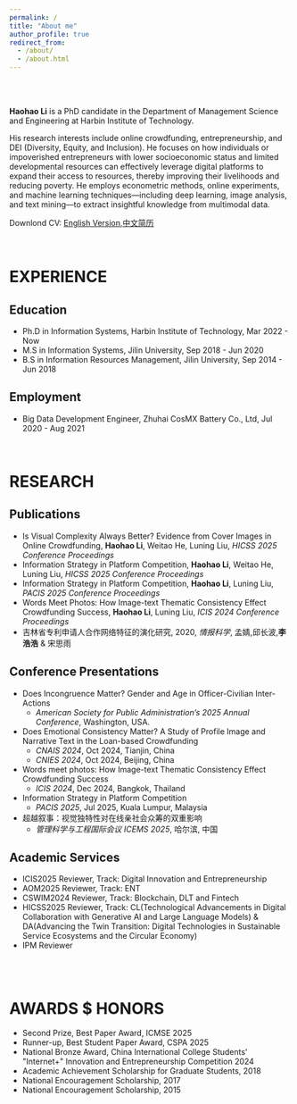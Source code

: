 ```yaml
---
permalink: /
title: "About me"
author_profile: true
redirect_from:
  - /about/
  - /about.html
---
```


<br>   

**Haohao Li** is a PhD candidate in the Department of Management Science and Engineering at Harbin Institute of Technology.      

His research interests include online crowdfunding, entrepreneurship, and DEI (Diversity, Equity, and Inclusion). He focuses on how individuals or impoverished entrepreneurs with lower socioeconomic status and limited developmental resources can effectively leverage digital platforms to expand their access to resources, thereby improving their livelihoods and reducing poverty. He employs econometric methods, online experiments, and machine learning techniques—including deep learning, image analysis, and text mining—to extract insightful knowledge from multimodal data.          

Downlond CV: [English Version](https://k00.fr/kyb7yaat),[中文简历](https://k00.fr/wrqfr4lz)    

<br> 

EXPERIENCE
======

Education  
------
- Ph.D in Information Systems, Harbin Institute of Technology, Mar 2022 - Now  
- M.S in Information Systems, Jilin University, Sep 2018 - Jun 2020        
- B.S in Information Resources Management, Jilin University, Sep 2014 - Jun 2018      

Employment  
------
- Big Data Development Engineer, Zhuhai CosMX Battery Co., Ltd, Jul 2020 - Aug 2021    

<br> 

RESEARCH  
======

Publications  
------
- Is Visual Complexity Always Better? Evidence from Cover Images in Online Crowdfunding, **Haohao Li**, Weitao He, Luning Liu, _HICSS 2025 Conference Proceedings_     
- Information Strategy in Platform Competition, **Haohao Li**, Weitao He, Luning Liu, _HICSS 2025 Conference Proceedings_       
- Information Strategy in Platform Competition, **Haohao Li**, Luning Liu, _PACIS 2025 Conference Proceedings_        
- Words Meet Photos: How Image-text Thematic Consistency Effect Crowdfunding Success, **Haohao Li**, Luning Liu, _ICIS 2024 Conference Proceedings_      
- 吉林省专利申请人合作网络特征的演化研究, 2020, _情报科学_, 孟婧,邱长波,**李浩浩** & 宋思雨              

Conference Presentations  
------
- Does Incongruence Matter? Gender and Age in Officer-Civilian Inter-Actions  
  - _American Society for Public Administration’s 2025 Annual Conference_, Washington, USA.            
- Does Emotional Consistency Matter? A Study of Profile Image and Narrative Text in the Loan-based Crowdfunding         
  - _CNAIS 2024_, Oct 2024, Tianjin, China  
  - _CNIES 2024_, Oct 2024, Beijing, China  
- Words meet photos: How Image-text Thematic Consistency Effect Crowdfunding Success      
  - _ICIS 2024_, Dec 2024, Bangkok, Thailand    
- Information Strategy in Platform Competition    
  - _PACIS 2025_, Jul 2025, Kuala Lumpur, Malaysia  
- 超越叙事：视觉独特性对在线亲社会众筹的双重影响
  - _管理科学与工程国际会议 ICEMS 2025_, 哈尔滨, 中国
 
Academic Services 
------
- ICIS2025 Reviewer, Track: Digital Innovation and Entrepreneurship       
- AOM2025 Reviewer, Track: ENT      
- CSWIM2024 Reviewer, Track: Blockchain, DLT and Fintech  
- HICSS2025 Reviewer, Track: CL(Technological Advancements in Digital Collaboration with Generative AI and Large Language Models) & DA(Advancing the Twin Transition: Digital Technologies in Sustainable Service Ecosystems and the Circular Economy)        
- IPM Reviewer  

<br>   

AWARDS $ HONORS      
======
- Second Prize, Best Paper Award, ICMSE 2025
- Runner-up, Best Student Paper Award, CSPA 2025
- National Bronze Award, China International College Students' "Internet+" Innovation and Entrepreneurship Competition 2024
- Academic Achievement Scholarship for Graduate Students, 2018  
- National Encouragement Scholarship, 2017
- National Encouragement Scholarship, 2015  
